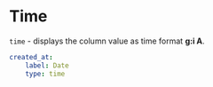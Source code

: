 # Time

`time` - displays the column value as time format **g:i A**.

```yaml
created_at:
    label: Date
    type: time
```
